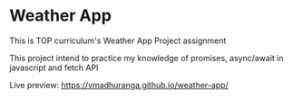 # Weather App

This is TOP curriculum's Weather App Project assignment

This project intend to practice my knowledge of promises, async/await in
javascript and fetch API

Live preview: https://vmadhuranga.github.io/weather-app/

